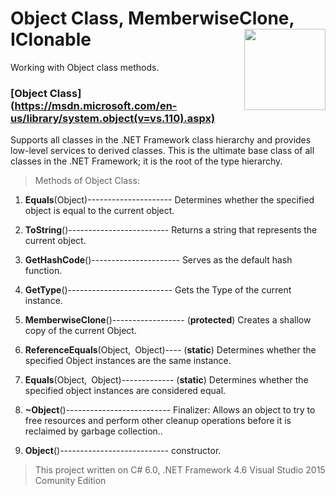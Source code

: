 # Object Class, MemberwiseClone, IClonable  <img src="https://cloud.githubusercontent.com/assets/24522089/21962098/41a510c8-db36-11e6-95ef-eb392a0a1919.png" align="right" width="130px" height="130px" /> 

Working with Object class methods.

### [**Object Class**] (https://msdn.microsoft.com/en-us/library/system.object(v=vs.110).aspx) 

Supports all classes in the .NET Framework class hierarchy and provides low-level services to derived classes.
This is the ultimate base class of all classes in the .NET Framework; it is the root of the type hierarchy.

> Methods of Object Class:

1. **Equals**(Object)--------------------- Determines whether the specified object is equal to the current object.

2. **ToString**()------------------------- Returns a string that represents the current object.

3. **GetHashCode**()---------------------- Serves as the default hash function.

4. **GetType**()-------------------------- Gets the Type of the current instance.

5. **MemberwiseClone**()------------------ (**protected**) Creates a shallow copy of the current Object.
 
6. **ReferenceEquals**(Object, Object)---- (**static**) Determines whether the specified Object instances are the same instance.

7. **Equals**(Object, Object)------------- (**static**) Determines whether the specified object instances are considered equal.

8. **~Object**()-------------------------- Finalizer: Allows an object to try to free resources and perform other cleanup operations before it is reclaimed by garbage collection..

9. **Object**()--------------------------- constructor.






> This project written on C# 6.0, .NET Framework 4.6 Visual Studio 2015 Comunity Edition
